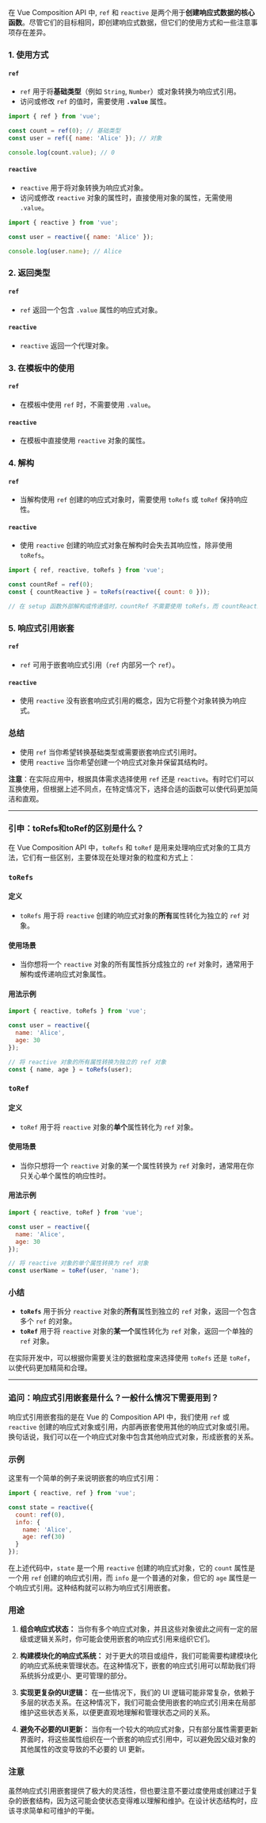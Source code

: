 在 Vue Composition API 中, `ref` 和 `reactive` 是两个用于**创建响应式数据的核心函数**。尽管它们的目标相同，即创建响应式数据，但它们的使用方式和一些注意事项存在差异。

### 1. **使用方式**

#### `ref`
- `ref` 用于将**基础类型**（例如 `String`, `Number`）或对象转换为响应式引用。
- 访问或修改 `ref` 的值时，需要使用 **`.value`** 属性。
  
```javascript
import { ref } from 'vue';

const count = ref(0); // 基础类型
const user = ref({ name: 'Alice' }); // 对象

console.log(count.value); // 0
```

#### `reactive`
- `reactive` 用于将对象转换为响应式对象。
- 访问或修改 `reactive` 对象的属性时，直接使用对象的属性，无需使用 `.value`。

```javascript
import { reactive } from 'vue';

const user = reactive({ name: 'Alice' });

console.log(user.name); // Alice
```

### 2. **返回类型**

#### `ref`
- `ref` 返回一个包含 `.value` 属性的响应式对象。

#### `reactive`
- `reactive` 返回一个代理对象。

### 3. **在模板中的使用**

#### `ref`
- 在模板中使用 `ref` 时，不需要使用 `.value`。
  
#### `reactive`
- 在模板中直接使用 `reactive` 对象的属性。

### 4. **解构**

#### `ref`
- 当解构使用 `ref` 创建的响应式对象时，需要使用 `toRefs` 或 `toRef` 保持响应性。
  
#### `reactive`
- 使用 `reactive` 创建的响应式对象在解构时会失去其响应性，除非使用 `toRefs`。

```javascript
import { ref, reactive, toRefs } from 'vue';

const countRef = ref(0);
const { countReactive } = toRefs(reactive({ count: 0 }));

// 在 setup 函数外部解构或传递值时，countRef 不需要使用 toRefs，而 countReactive 需要。
```

### 5. **响应式引用嵌套**

#### `ref`
- `ref` 可用于嵌套响应式引用（`ref` 内部另一个 `ref`）。

#### `reactive`
- 使用 `reactive` 没有嵌套响应式引用的概念，因为它将整个对象转换为响应式。

### 总结

- 使用 `ref` 当你希望转换基础类型或需要嵌套响应式引用时。
- 使用 `reactive` 当你希望创建一个响应式对象并保留其结构时。

**注意**：在实际应用中，根据具体需求选择使用 `ref` 还是 `reactive`。有时它们可以互换使用，但根据上述不同点，在特定情况下，选择合适的函数可以使代码更加简洁和直观。

***

### 引申：toRefs和toRef的区别是什么？

在 Vue Composition API 中，`toRefs` 和 `toRef` 是用来处理响应式对象的工具方法，它们有一些区别，主要体现在处理对象的粒度和方式上：

### `toRefs`

#### 定义
- `toRefs` 用于将 `reactive` 创建的响应式对象的**所有**属性转化为独立的 `ref` 对象。

#### 使用场景
- 当你想将一个 `reactive` 对象的所有属性拆分成独立的 `ref` 对象时，通常用于解构或传递响应式对象属性。

#### 用法示例
```javascript
import { reactive, toRefs } from 'vue';

const user = reactive({
  name: 'Alice',
  age: 30
});

// 将 reactive 对象的所有属性转换为独立的 ref 对象
const { name, age } = toRefs(user);
```

### `toRef`

#### 定义
- `toRef` 用于将 `reactive` 对象的**单个**属性转化为 `ref` 对象。

#### 使用场景
- 当你只想将一个 `reactive` 对象的某一个属性转换为 `ref` 对象时，通常用在你只关心单个属性的响应性时。

#### 用法示例
```javascript
import { reactive, toRef } from 'vue';

const user = reactive({
  name: 'Alice',
  age: 30
});

// 将 reactive 对象的单个属性转换为 ref 对象
const userName = toRef(user, 'name');
```

### 小结
- **`toRefs`** 用于拆分 `reactive` 对象的**所有**属性到独立的 `ref` 对象，返回一个包含多个 `ref` 的对象。
- **`toRef`** 用于将 `reactive` 对象的**某一个**属性转化为 `ref` 对象，返回一个单独的 `ref` 对象。

在实际开发中，可以根据你需要关注的数据粒度来选择使用 `toRefs` 还是 `toRef`，以使代码更加精简和合理。

***

### 追问：响应式引用嵌套是什么？一般什么情况下需要用到？

响应式引用嵌套指的是在 Vue 的 Composition API 中，我们使用 `ref` 或 `reactive` 创建的响应式对象或引用，内部再嵌套使用其他的响应式对象或引用。换句话说，我们可以在一个响应式对象中包含其他响应式对象，形成嵌套的关系。

### 示例
这里有一个简单的例子来说明嵌套的响应式引用：
```javascript
import { reactive, ref } from 'vue';

const state = reactive({
  count: ref(0),
  info: {
    name: 'Alice',
    age: ref(30)
  }
});
```
在上述代码中，`state` 是一个用 `reactive` 创建的响应式对象，它的 `count` 属性是一个用 `ref` 创建的响应式引用，而 `info` 是一个普通的对象，但它的 `age` 属性是一个响应式引用。这种结构就可以称为响应式引用嵌套。

### 用途
1. **组合响应式状态：**
   当你有多个响应式对象，并且这些对象彼此之间有一定的层级或逻辑关系时，你可能会使用嵌套的响应式引用来组织它们。

2. **构建模块化的响应式系统：**
   对于更大的项目或组件，我们可能需要构建模块化的响应式系统来管理状态。在这种情况下，嵌套的响应式引用可以帮助我们将系统拆分成更小、更可管理的部分。

3. **实现更复杂的UI逻辑：**
   在一些情况下，我们的 UI 逻辑可能非常复杂，依赖于多层的状态关系。在这种情况下，我们可能会使用嵌套的响应式引用来在局部维护这些状态关系，以便更直观地理解和管理状态之间的关系。

4. **避免不必要的UI更新：**
   当你有一个较大的响应式对象，只有部分属性需要更新界面时，将这些属性组织在一个嵌套的响应式引用中，可以避免因父级对象的其他属性的改变导致的不必要的 UI 更新。

### 注意
虽然响应式引用嵌套提供了极大的灵活性，但也要注意不要过度使用或创建过于复杂的嵌套结构，因为这可能会使状态变得难以理解和维护。在设计状态结构时，应该寻求简单和可维护的平衡。